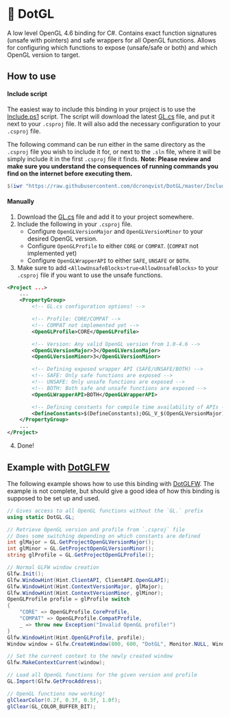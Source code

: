 # 👾 DotGL

A low level OpenGL 4.6 binding for C#. Contains exact function signatures (unsafe with pointers) and safe wrappers for all OpenGL functions. Allows for configuring which functions to expose (unsafe/safe or both) and which OpenGL version to target.

## How to use

#### Include script

The easiest way to include this binding in your project is to use the [Include.ps1](Include.ps1) script. The script will download the latest [GL.cs](/GL.cs) file, and put it next to your `.csproj` file. It will also add the necessary configuration to your `.csproj` file.

The following command can be run either in the same directory as the `.csproj` file you wish to include it for, or next to the `.sln` file, where it will be simply include it in the first `.csproj` file it finds. **Note: Please review and make sure you understand the consequences of running commands you find on the internet before executing them.**

```powershell
$(iwr "https://raw.githubusercontent.com/dcronqvist/DotGL/master/Include.ps1").Content | iex
```

#### Manually

1. Download the [GL.cs](/GL.cs) file and add it to your project somewhere.
2. Include the following in your `.csproj` file.
    - Configure `OpenGLVersionMajor` and `OpenGLVersionMinor` to your desired OpenGL version.
    - Configure `OpenGLProfile` to either `CORE` or `COMPAT`. (`COMPAT` not implemented yet)
    - Configure `OpenGLWrapperAPI` to either `SAFE`, `UNSAFE` or `BOTH`.
3. Make sure to add `<AllowUnsafeBlocks>true<AllowUnsafeBlocks>` to your `.csproj` file if you want to use the unsafe functions.

```xml
<Project ...>
    ...
    <PropertyGroup>
        <!-- GL.cs configuration options! -->

        <!-- Profile: CORE/COMPAT -->
        <!-- COMPAT not implemented yet -->
        <OpenGLProfile>CORE</OpenGLProfile>

        <!-- Version: Any valid OpenGL version from 1.0-4.6 -->
        <OpenGLVersionMajor>3</OpenGLVersionMajor>
        <OpenGLVersionMinor>3</OpenGLVersionMinor>

        <!-- Defining exposed wrapper API (SAFE/UNSAFE/BOTH) -->
        <!-- SAFE: Only safe functions are exposed -->
        <!-- UNSAFE: Only unsafe functions are exposed -->
        <!-- BOTH: Both safe and unsafe functions are exposed -->
        <OpenGLWrapperAPI>BOTH</OpenGLWrapperAPI>

        <!-- Defining constants for compile time availability of APIs -->
        <DefineConstants>$(DefineConstants);OGL_V_$(OpenGLVersionMajor)_$(OpenGLVersionMinor);OGL_P_$(OpenGLProfile);OGL_WRAPPER_API_$(OpenGLWrapperAPI)</DefineConstants>
    </PropertyGroup>
    ...
</Project>
```

4. Done!

## Example with [DotGLFW](https://github.com/dcronqvist/DotGLFW)

The following example shows how to use this binding with [DotGLFW](https://github.com/dcronqvist/DotGLFW). The example is not complete, but should give a good idea of how this binding is supposed to be set up and used.

```csharp
// Gives access to all OpenGL functions without the `GL.` prefix
using static DotGL.GL; 

// Retrieve OpenGL version and profile from `.csproj` file
// Does some switching depending on which constants are defined
int glMajor = GL.GetProjectOpenGLVersionMajor();
int glMinor = GL.GetProjectOpenGLVersionMinor();
string glProfile = GL.GetProjectOpenGLProfile();

// Normal GLFW window creation
Glfw.Init();
Glfw.WindowHint(Hint.ClientAPI, ClientAPI.OpenGLAPI);
Glfw.WindowHint(Hint.ContextVersionMajor, glMajor);
Glfw.WindowHint(Hint.ContextVersionMinor, glMinor);
OpenGLProfile profile = glProfile switch
{
    "CORE" => OpenGLProfile.CoreProfile,
    "COMPAT" => OpenGLProfile.CompatProfile,
    _ => throw new Exception("Invalid OpenGL profile!")
}
Glfw.WindowHint(Hint.OpenGLProfile, profile);
Window window = Glfw.CreateWindow(800, 600, "DotGL", Monitor.NULL, Window.NULL);

// Set the current context to the newly created window
Glfw.MakeContextCurrent(window);

// Load all OpenGL functions for the given version and profile
GL.Import(Glfw.GetProcAddress);

// OpenGL functions now working!
glClearColor(0.2f, 0.3f, 0.3f, 1.0f);
glClear(GL_COLOR_BUFFER_BIT);
```